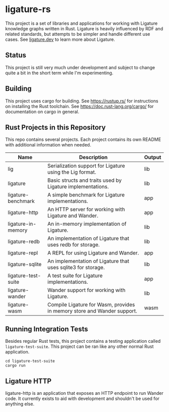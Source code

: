 # ligature-rs

This project is a set of libraries and applications for working with Ligature knowledge graphs written in Rust.
Ligature is heavily influenced by RDF and related standards, but attempts to be simpler and handle different use cases.
See [ligature.dev](https://ligature.dev) to learn more about Ligature.

## Status

This project is still very much under development and subject to change quite a bit in the short term while I'm
experimenting.

## Building
This project uses cargo for building.
See https://rustup.rs/ for instructions on installing the Rust toolchain.
See https://doc.rust-lang.org/cargo/ for documentation on cargo in general.

## Rust Projects in this Repository

This repo contains several projects.
Each project contains its own README with additional information when needed.

| Name                  | Description                                                             | Output |
| --------------------- | ----------------------------------------------------------------------- | ------ |
| lig                   | Serialization support for Ligature using the Lig format.                | lib    |
| ligature              | Basic structs and traits used by Ligature implementations.              | lib    |
| ligature-benchmark    | A simple benchmark for Ligature implementations.                        | app    |
| ligature-http         | An HTTP server for working with Ligature and Wander.                    | app    |
| ligature-in-memory    | An in-memory implementation of Ligature.                                | lib    |
| ligature-redb         | An implementation of Ligature that uses redb for storage.               | lib    |
| ligature-repl         | A REPL for using Ligature and Wander.                                   | app    |
| ligature-sqlite       | An implementation of Ligature that uses sqlite3 for storage.            | lib    |
| ligature-test-suite   | A test suite for Ligature implementations.                              | app    |
| ligature-wander       | Wander support for working with Ligature.                               | lib    |
| ligature-wasm         | Compile Ligature for Wasm, provides in memory store and Wander support. | wasm   |

## Running Integration Tests

Besides regular Rust tests, this project contains a testing application called `ligature-test-suite`.
This project can be ran like any other normal Rust application.

```
cd ligature-test-suite
cargo run
```

## Ligature HTTP

ligature-http is an application that exposes an HTTP endpoint to run Wander code.
It currently exists to aid with development and shouldn't be used for anything else.
